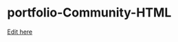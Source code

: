 # portfolio-Community-HTML

[Edit here](https://diy-pwa.dev/~/gh/Tahasyedddd/Tahasyedddd.github.io)
